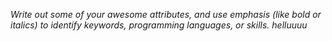 *Write out some of your awesome attributes, and use emphasis (like bold or italics) to identify keywords, programming languages, or skills.*
_helluuuu_

